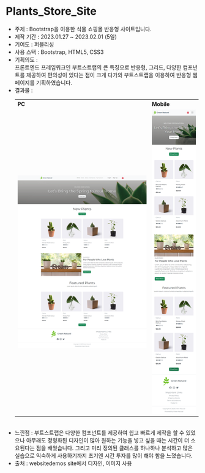 # Plants_Store_Site
* 주제 : Bootstrap을 이용한 식물 쇼핑몰 반응형 사이트입니다.
* 제작 기간 : 2023.01.27 ~ 2023.02.01 (5일)
* 기여도 : 퍼블리싱 
* 사용 스택 : Bootstrap, HTML5, CSS3 
* 기획의도 : <br>
프론트엔드 프레임워크인 부트스트랩의 큰 특징으로 반응형, 그리드, 다양한 컴포넌트를 제공하여 편의성이 있다는 점이 크게 다가와 부트스트랩을 이용하여 반응형 웹 페이지를 기획하였습니다.
* 결과물 : <br>
  <table>
    <tr>
      <th>PC</th>
      <th>Mobile</th>
    </tr>
    <tr>
      <td><img width="500px" src='./result/pc.png' alt='Desktop size web page view'/></td>
      <td><img width="150px" src='./result/mobile.png' alt='mobile size web page view'/></td>
    </tr>
  </table>
  <br>
* 느낀점 : 부트스트랩은 다양한 컴포넌트를 제공하여 쉽고 빠르게 제작을 할 수 있었으나 아무래도 정형화된 디자인이 많아 원하는 기능을 넣고 싶을 때는 시간이 더 소요된다는 점을 배웠습니다. 그리고 미리 정의된 클래스를 하나하나 분석하고 많은 실습으로 익숙하게 사용하기까지 초기엔 시간 투자를 많이 해야 함을 느꼈습니다.
* 출처 : websitedemos site에서 디자인, 이미지 사용
<!--* URL :--> 
